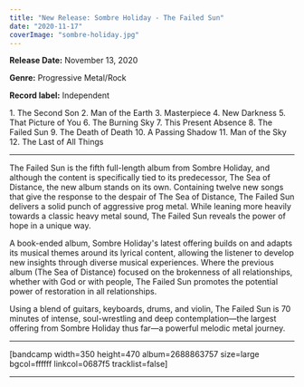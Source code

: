 ```yaml
---
title: "New Release: Sombre Holiday - The Failed Sun"
date: "2020-11-17"
coverImage: "sombre-holiday.jpg"
---
```


**Release Date:** November 13, 2020

**Genre:** Progressive Metal/Rock

**Record label:** Independent

1\. The Second Son 2. Man of the Earth 3. Masterpiece 4. New Darkness 5. That Picture of You 6. The Burning Sky 7. This Present Absence 8. The Failed Sun 9. The Death of Death 10. A Passing Shadow 11. Man of the Sky 12. The Last of All Things

* * *

The Failed Sun is the fifth full-length album from Sombre Holiday, and although the content is specifically tied to its predecessor, The Sea of Distance, the new album stands on its own. Containing twelve new songs that give the response to the despair of The Sea of Distance, The Failed Sun delivers a solid punch of aggressive prog metal. While leaning more heavily towards a classic heavy metal sound, The Failed Sun reveals the power of hope in a unique way.

A book-ended album, Sombre Holiday's latest offering builds on and adapts its musical themes around its lyrical content, allowing the listener to develop new insights through diverse musical experiences. Where the previous album (The Sea of Distance) focused on the brokenness of all relationships, whether with God or with people, The Failed Sun promotes the potential power of restoration in all relationships.

Using a blend of guitars, keyboards, drums, and violin, The Failed Sun is 70 minutes of intense, soul-wrestling and deep contemplation—the largest offering from Sombre Holiday thus far—a powerful melodic metal journey.

* * *

\[bandcamp width=350 height=470 album=2688863757 size=large bgcol=ffffff linkcol=0687f5 tracklist=false\]

* * *
